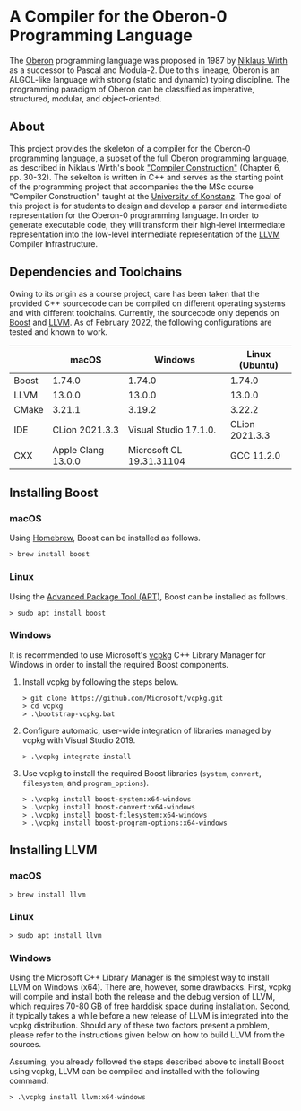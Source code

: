 # A Compiler for the Oberon-0 Programming Language

The [Oberon](https://www.ethoberon.ethz.ch) programming language was proposed in 1987 by 
[Niklaus Wirth](https://people.inf.ethz.ch/wirth/) as a successor to Pascal and Modula-2. 
Due to this lineage, Oberon is an ALGOL-like language with strong (static and dynamic) 
typing discipline. The programming paradigm of Oberon can be classified as imperative, 
structured, modular, and object-oriented.

## About

This project provides the skeleton of a compiler for the Oberon-0 programming language, a 
subset of the full Oberon programming language, as described in Niklaus Wirth's book 
["Compiler Construction"](http://www.ethoberon.ethz.ch/WirthPubl/CBEAll.pdf) (Chapter 6, 
pp. 30-32). The sekelton is written in C++ and serves as the starting point of the 
programming project that accompanies the the MSc course "Compiler Construction" taught at 
the [University of Konstanz](https://uni.kn). The goal of this project is for students to 
design and develop a parser and intermediate representation for the Oberon-0 programming 
language. In order to generate executable code, they will transform their high-level 
intermediate representation into the low-level intermediate representation of the 
[LLVM](http://llvm.org) Compiler Infrastructure. 

## Dependencies and Toolchains

Owing to its origin as a course project, care has been taken that the provided C++ 
sourcecode can be compiled on different operating systems and with different toolchains. 
Currently, the sourcecode only depends on [Boost](https://www.boost.org) and [LLVM](https://llvm.org).
As of February 2022, the following configurations are tested and known to work.

|      | macOS              | Windows                  | Linux (Ubuntu) |
|------|--------------------|--------------------------|----------------|
|Boost | 1.74.0             | 1.74.0                   | 1.74.0         |
|LLVM  | 13.0.0             | 13.0.0                   | 13.0.0         |
|CMake | 3.21.1             | 3.19.2                   | 3.22.2         |
|IDE   | CLion 2021.3.3     | Visual Studio 17.1.0.    | CLion 2021.3.3 |
|CXX   | Apple Clang 13.0.0 | Microsoft CL 19.31.31104 | GCC 11.2.0     |

## Installing Boost

### macOS

Using [Homebrew](https://brew.sh), Boost can be installed as follows.
```
> brew install boost
```

### Linux

Using the [Advanced Package Tool (APT)](https://wiki.debian.org/Apt), Boost can be installed as follows.
```
> sudo apt install boost
```

### Windows

It is recommended to use Microsoft's [vcpkg](https://github.com/microsoft/vcpkg) C++ Library Manager for Windows in order to install the required Boost components.

1. Install vcpkg by following the steps below.

   ```
   > git clone https://github.com/Microsoft/vcpkg.git
   > cd vcpkg
   > .\bootstrap-vcpkg.bat
   ```

2. Configure automatic, user-wide integration of libraries managed by vcpkg with Visual Studio 2019.

   ```
   > .\vcpkg integrate install
   ```

2. Use vcpkg to install the required Boost libraries (`system`, `convert`, `filesystem`, and `program_options`).

   ```
   > .\vcpkg install boost-system:x64-windows
   > .\vcpkg install boost-convert:x64-windows
   > .\vcpkg install boost-filesystem:x64-windows
   > .\vcpkg install boost-program-options:x64-windows
   ```

## Installing LLVM

### macOS
```
> brew install llvm
```

### Linux
```
> sudo apt install llvm
```

### Windows

Using the Microsoft C++ Library Manager is the simplest way to install LLVM on Windows (x64). There are, however, some drawbacks. First, vcpkg will compile and install both the release and the debug version of LLVM, which requires 70-80 GB of free harddisk space during installation. Second, it typically takes a while before a new release of LLVM is integrated into the vcpkg distribution. Should any of these two factors present a problem, please refer to the instructions given below on how to build LLVM from the sources.

Assuming, you already followed the steps described above to install Boost using vcpkg, LLVM can be compiled and installed with the following command.

   ```
   > .\vcpkg install llvm:x64-windows
   ```
 


